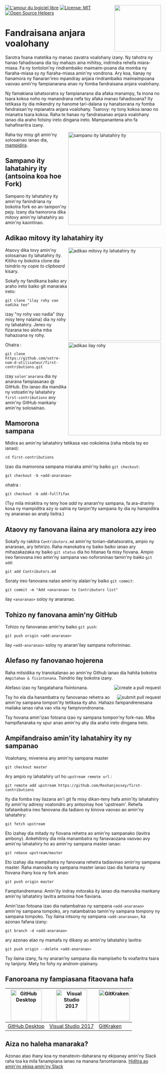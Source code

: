 [![L'amour du logiciel libre](https://badges.frapsoft.com/os/v1/open-source.svg?v=103)](https://github.com/ellerbrock/open-source-badges/)
[<img align="right" width="150" src="https://firstcontributions.github.io/assets/Readme/join-slack-team.png">](https://join.slack.com/t/firstcontributors/shared_invite/zt-1hg51qkgm-Xc7HxhsiPYNN3ofX2_I8FA)
[![License: MIT](https://img.shields.io/badge/License-MIT-green.svg)](https://opensource.org/licenses/MIT)
[![Open Source Helpers](https://www.codetriage.com/roshanjossey/first-contributions/badges/users.svg)](https://www.codetriage.com/roshanjossey/first-contributions)


# Fandraisana anjara voalohany

Sarotra foana matetika ny manao zavatra voalohany izany. Ny tahotra ny hanao fahadisoana dia tsy mahazo aina mihitsy, indrindra rehefa miara-miasa. Fa ny tontolon'ny rindrambaiko maimaim-poana dia momba ny fiaraha-miasa sy ny fiaraha-miasa amin'ny vondrona. Ary koa, tianay ny hanamora ny fianaran'ireo mpandray anjara rindrambaiko maimaimpoana vaovao amin'ny fampianarana anao ny fomba fandraisana anjara voalohany.

Ny famakiana lahatsoratra sy fampianarana dia afaka manampy, fa inona no tsara kokoa noho ny manandrana nefa tsy afaka manao fahadisoana? Ity tetikasa ity dia mikendry ny hanome tari-dalana sy hanatsorana ny fomba fandraisan'ny mpianatra anjara voalohany. Tsarovy: ny tony kokoa ianao no mianatra tsara kokoa. Raha te hanao ny fandraisanao anjara voalohany ianao dia araho fotsiny ireto dingana ireto. Mampanantena aho fa hahafinaritra izany.

<img align="right" width="300" src="https://firstcontributions.github.io/assets/Readme/fork.png" alt="sampano ity lahatahiry ity" />

Raha tsy misy git amin'ny solosainao ianao dia, [mampidira]( https://help.github.com/articles/set-up-git/ ).

## Sampano ity lahatahiry ity (antsoina koa hoe Fork)

Sampano ity lahatahiry ity amin'ny fanindriana ny bokotra fork eo an-tampon'ny pejy.
Izany dia hamorona dika mitovy amin'ny lahatahiry ao amin'ny kaontinao.

## Adikao mitovy ity lahatahiry ity

<img align="right" width="300" src="https://firstcontributions.github.io/assets/Readme/clone.png" alt="adikao mitovy ity lahatahiry ity" />

Ataovy dika tovy amin'ny solosainao ity lahatahiry ity. Kitiho ny bokotra clone dia tsindrio ny *copie to clipboard* kisary.

Sokafy ny fandikana baiko ary araho ireto baiko git manaraka ireto:

```
git clone "ilay rohy vao nadika teo"
```
izay "ny rohy vao nadia" (tsy misy teny nalaina) dia ny rohy ny lahatahiry. Jereo ny fizarana teo aloha mba hahazoana ny rohy.

<img align="right" width="300" src="https://firstcontributions.github.io/assets/Readme/copy-to-clipboard.png" alt="adikao ilay rohy" />

Ohatra :
```
git clone https://github.com/votre-nom-d-utilisateur/first-contributions.git
```
izay `solon'anarana` dia ny anarana fampiasanao @ GitHub. Eto ianao dia mandika ny votoatin'ny lahatahiry `first-contributions` avy amin'ny GitHub mankany amin'ny solosainao.

## Mamorona sampana

Midira ao amin'ny lahatahiry tetikasa vao nokoleina (raha mbola tsy eo ianao):

```
cd first-contributions
```
Izao dia mamorona sampana miaraka amin'ny baiko `git checkout`:
```
git checkout -b <add-anaranao>
```

ohatra :
```
git checkout -b add-fullfifax
```
(Tsy mila mirakitra ny teny hoe *add* ny anaran’ny sampana, fa ara-drariny kosa ny mampiditra azy io satria ny tanjon’ity sampana ity dia ny hampiditra ny anaranao ao anaty lisitra.)

## Ataovy ny fanovana ilaina ary manolora azy ireo

Sokafy ny rakitra `Contributors.md` amin'ny tonian-dahatsoratra, ampio ny anaranao, ary tehirizo. Raha manokatra ny baiko baiko ianao ary mihazakazaka ny baiko `git status` dia ho hitanao fa misy fiovana. Ampio ireo fanovana ireo amin'ny sampana vao noforoninao tamin'ny baiko `git add`:
```
git add Contributors.md
```

Soraty ireo fanovana natao amin'ny alalan'ny baiko `git commit`:
```
git commit -m "Add <anaranao> to Contributors list"
```
ilay `<anaranao>` soloy ny anaranao.

## Tohizo ny fanovana amin'ny GitHub

Tohizo ny fanovanao amin'ny baiko `git push`:
```
git push origin <add-anaranao>
```
ilay `<add-anaranao>` soloy ny anaran'ilay sampana noforininao.

## Alefaso ny fanovanao hojerena

Raha mitsidika ny tranokalanao ao amin'ny Github ianao dia hahita bokotra `Ampitahao & fisintonana`. Tsindrio ilay bokotra izany.

<img style="float: right;" src="https://firstcontributions.github.io/assets/Readme/compare-and-pull.png" alt="create a pull request" />

Alefaso izao ny fangatahana fisintonana.

<img style="float: right;" src="https://firstcontributions.github.io/assets/Readme/submit-pull-request.png" alt="submit pull request" />

Tsy ho ela dia hanambatra ny fanovanao rehetra ao amin'ny sampana tompon'ity tetikasa ity aho. Hahazo fampandrenesana mailaka ianao raha vao vita ny fampivondronana.

Tsy hovana amin'izao fotoana izao ny sampana tompon'ny fork-nao. Mba hampifanaraka ny spur anao amin'ny ahy dia araho ireto dingana ireto.

## Ampifandraiso amin'ity lahatahiry ity ny sampanao

Voalohany, miverena any amin'ny sampana master
 ```
 git checkout master
 ```

Ary ampio ny lahatahiry url ho `upstream remote url` :
```
git remote add upstream https://github.com/Roshanjossey/first-contributions
```
Ity dia fomba iray ilazana an'i git fa misy dikan-teny hafa amin'ity lahatahiry ity amin'ny adiresy voatondro ary antsoinay hoe 'upstream'. Rehefa tafatambatra ireo fanovana dia tadiavo ny kinova vaovao ao amin'ny lahatahiry:
```
git fetch upstream
```

Eto izahay dia mitady ny fiovana rehetra ao amin'ny sampanako (lavitra ambony). Ankehitriny dia mila manambatra ny fanavaozana vaovao avy amin'ny lahatahiry ho ao amin'ny sampana master ianao:
```
git rebase upstream/master
```
Eto izahay dia mampihatra ny fanovana rehetra tadiavinao amin'ny sampana master. Raha manosika ny sampana master ianao izao dia hanana ny fiovana ihany koa ny fork anao:
```
git push origin master
```
Fampitandremana: Amin'ity indray mitoraka ity ianao dia manosika mankany amin'ny lahatahiry lavitra antsoina hoe fiaviana.

Amin'izao fotoana izao dia natambatrao ny sampana `<add-anaranao>` amin'ny sampana tompoko, ary natambatrao tamin'ny sampana tompony ny sampana tompoko. Tsy ilaina intsony ny sampana `<add-anaranao>`, ka azonao fafana izany:
```
git branch -d <add-anaranao>
```
ary azonao atao ny mamafa ny dikany ao amin'ny lahatahiry lavitra:
```
git push origin --delete <add-anaranao>
```
Tsy ilaina izany, fa ny anaran’ny sampana dia mampiseho fa voafaritra tsara ny tanjony. Mety ho fohy ny androm-piainany.

## Fanoroana ny fampiasana fitaovana hafa


|<a href="../github-desktop-tutorial.md"><img alt="GitHub Desktop" src="https://desktop.github.com/images/desktop-icon.svg" width="100"></a>|<a href="../github-windows-vs2017-tutorial.md"><img alt="Visual Studio 2017" src="https://upload.wikimedia.org/wikipedia/commons/c/cd/Visual_Studio_2017_Logo.svg" width="100"></a>|<a href="../gitkraken-tutorial.md"><img alt="GitKraken" src="https://firstcontributions.github.io/assets/Readme/gk-icon.png" width="100"></a>|
|---|---|---|
|[GitHub Desktop](../github-desktop-tutorial.md)|[Visual Studio 2017](../github-windows-vs2017-tutorial.md)|[GitKraken](../gitkraken-tutorial.md)|

## Aiza no haleha manaraka?

Azonao atao ihany koa ny manatevin-daharana ny ekipanay amin'ny Slack raha toa ka mila fanampiana ianao na manana fanontaniana.  [Hiditra ao amin'ny ekipa amin'ny Slack](https://join.slack.com/t/firstcontributors/shared_invite/zt-1hg51qkgm-Xc7HxhsiPYNN3ofX2_I8FA)


